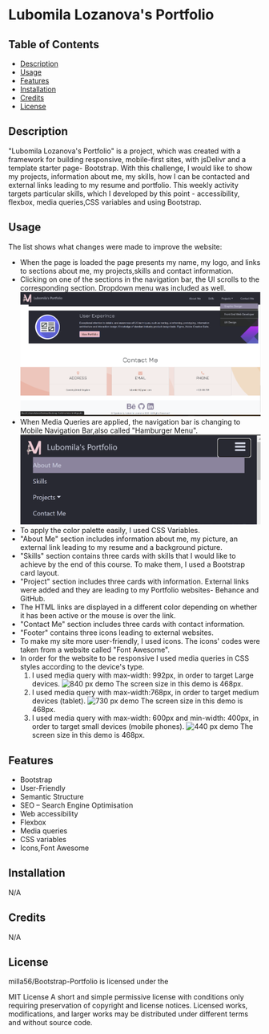 # Lubomila Lozanova's Portfolio


## Table of Contents 

- [Description](#description)
- [Usage](#usage)
- [Features](#features)
- [Installation](#installation)
- [Credits](#credits)
- [License](#license)


## Description

"Lubomila Lozanova's Portfolio" is a project, which was created with a framework for building responsive, mobile-first sites, with jsDelivr and a template starter page- Bootstrap. With this challenge, I would like to show my projects, information about me, my skills, how I can be contacted and external links leading to my resume and portfolio.
 This weekly activity targets particular skills, which I developed by this point - accessibility, flexbox, media queries,CSS variables and using Bootstrap.

 ## Usage
 The list shows what changes were made to improve the website:

- When the page is loaded the page presents my name, my logo, and links to sections about me, my projects,skills and contact information.
- Clicking on one of the sections in the navigation bar, the UI scrolls to the corresponding section. Dropdown menu was included as well.
![Dropdown menu](./screenshot/image.png)
- When Media Queries are applied, the navigation bar is changing to Mobile Navigation Bar,also called "Hamburger Menu".
![Burger menu](./screenshot/image%20(2).png)
- To apply the color palette easily, I used CSS Variables.
- "About Me" section includes information about me, my picture, an external link leading to my resume and a background picture.
- "Skills" section contains three cards with skills that I would like to achieve by the end of this course. To make them, I used a Bootstrap card layout.
- "Project" section includes three cards with information. External links were added and they are leading to my Portfolio websites- Behance and GitHub.
- The HTML links are displayed in a different color depending on whether it has been active or the mouse is over the link.
- "Contact Me" section includes three cards with contact information. 
- "Footer" contains three icons leading to external websites. 
- To make my site more user-friendly, I used icons. The icons' codes were taken from a website called "Font Awesome". 
- In order for the website to be responsive I used media queries in CSS styles according to the device's type.
   1.  I used media query with max-width: 992px, in order to target Large devices. 
    ![840 px demo](./screenshot/840px.gif)
   The screen size in this demo is 468px.
    2.  I used media query with max-width:768px, in order to target medium devices (tablet). 
    ![730 px demo](./screenshot/730px.gif)
   The screen size in this demo is 468px.
   3.  I used media query with max-width: 600px and min-width: 400px, in order to target small devices (mobile phones). 
    ![440 px demo](./screenshot/440px.gif)
   The screen size in this demo is 468px.


 ## Features
- Bootstrap
- User-Friendly
- Semantic Structure
- SEO – Search Engine Optimisation
- Web accessibility 
- Flexbox
- Media queries
- CSS variables
- Icons,Font Awesome

## Installation

N/A

## Credits

N/A


## License

milla56/Bootstrap-Portfolio is licensed under the

MIT License
A short and simple permissive license with conditions only requiring preservation of copyright and license notices. Licensed works, modifications, and larger works may be distributed under different terms and without source code.
